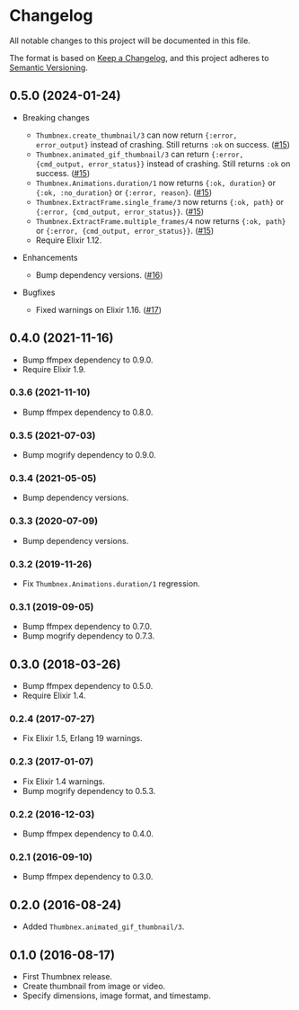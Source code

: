 # Changelog

All notable changes to this project will be documented in this file.

The format is based on [Keep a Changelog](https://keepachangelog.com/en/1.0.0/),
and this project adheres to [Semantic Versioning](https://semver.org/spec/v2.0.0.html).

## 0.5.0 (2024-01-24)

* Breaking changes
  * `Thumbnex.create_thumbnail/3` can now return `{:error, error_output}` instead of crashing. Still returns `:ok` on success. ([#15](https://github.com/talklittle/thumbnex/pull/15))
  * `Thumbnex.animated_gif_thumbnail/3` can return `{:error, {cmd_output, error_status}}` instead of crashing. Still returns `:ok` on success. ([#15](https://github.com/talklittle/thumbnex/pull/15))
  * `Thumbnex.Animations.duration/1` now returns `{:ok, duration}` or `{:ok, :no_duration}` or `{:error, reason}`. ([#15](https://github.com/talklittle/thumbnex/pull/15))
  * `Thumbnex.ExtractFrame.single_frame/3` now returns `{:ok, path}` or `{:error, {cmd_output, error_status}}`. ([#15](https://github.com/talklittle/thumbnex/pull/15))
  * `Thumbnex.ExtractFrame.multiple_frames/4` now returns `{:ok, path}` or `{:error, {cmd_output, error_status}}`. ([#15](https://github.com/talklittle/thumbnex/pull/15))
  * Require Elixir 1.12.

* Enhancements
  * Bump dependency versions. ([#16](https://github.com/talklittle/thumbnex/pull/16))

* Bugfixes
  * Fixed warnings on Elixir 1.16. ([#17](https://github.com/talklittle/thumbnex/pull/17))

## 0.4.0 (2021-11-16)

* Bump ffmpex dependency to 0.9.0.
* Require Elixir 1.9.

### 0.3.6 (2021-11-10)

* Bump ffmpex dependency to 0.8.0.

### 0.3.5 (2021-07-03)

* Bump mogrify dependency to 0.9.0.

### 0.3.4 (2021-05-05)

* Bump dependency versions.

### 0.3.3 (2020-07-09)

* Bump dependency versions.

### 0.3.2 (2019-11-26)

* Fix `Thumbnex.Animations.duration/1` regression.

### 0.3.1 (2019-09-05)

* Bump ffmpex dependency to 0.7.0.
* Bump mogrify dependency to 0.7.3.

## 0.3.0 (2018-03-26)

* Bump ffmpex dependency to 0.5.0.
* Require Elixir 1.4.

### 0.2.4 (2017-07-27)

* Fix Elixir 1.5, Erlang 19 warnings.

### 0.2.3 (2017-01-07)

* Fix Elixir 1.4 warnings.
* Bump mogrify dependency to 0.5.3.

### 0.2.2 (2016-12-03)

* Bump ffmpex dependency to 0.4.0.

### 0.2.1 (2016-09-10)

* Bump ffmpex dependency to 0.3.0.

## 0.2.0 (2016-08-24)

* Added `Thumbnex.animated_gif_thumbnail/3`.

## 0.1.0 (2016-08-17)

* First Thumbnex release.
* Create thumbnail from image or video.
* Specify dimensions, image format, and timestamp.
